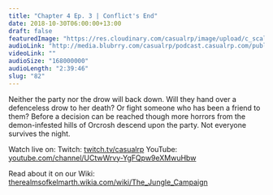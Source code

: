 ```yaml
---
title: "Chapter 4 Ep. 3 | Conflict's End"
date: 2018-10-30T06:00:00+13:00
draft: false
featuredImage: "https://res.cloudinary.com/casualrp/image/upload/c_scale,f_auto,w_1600/chapter4/IMG_2702"
audioLink: "http://media.blubrry.com/casualrp/podcast.casualrp.com/public/Chapter%204%20Ep.%203%20_%20Conflicts%20End.mp3"
videoLink: ""
audioSize: "168000000"
audioLength: "2:39:46"
slug: "82"
---
```


Neither the party nor the drow will back down. Will they hand over a defenceless drow to her death? Or fight someone who has been a friend to them? Before a decision can be reached though more horrors from the demon-infested hills of Orcrosh descend upon the party. Not everyone survives the night.

Watch live on:
Twitch: [twitch.tv/casualrp](https://www.twitch.tv/casualrp)
YouTube: [youtube.com/channel/UCtwWrvy-YgFQpw9eXMwuHbw](https://www.youtube.com/channel/UCtwWrvy-YgFQpw9eXMwuHbw)

Read about it on our Wiki: [therealmsofkelmarth.wikia.com/wiki/The_Jungle_Campaign](http://therealmsofkelmarth.wikia.com/wiki/The_Jungle_Campaign)
